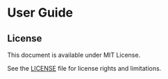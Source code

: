 # User Guide

## License

This document is available under MIT License.

See the [LICENSE] file for license rights and limitations.

[Intentio]: https://github.com/intentio-lang
[LICENSE]: https://github.com/intentio-lang/intentio/blob/master/LICENSE.txt
